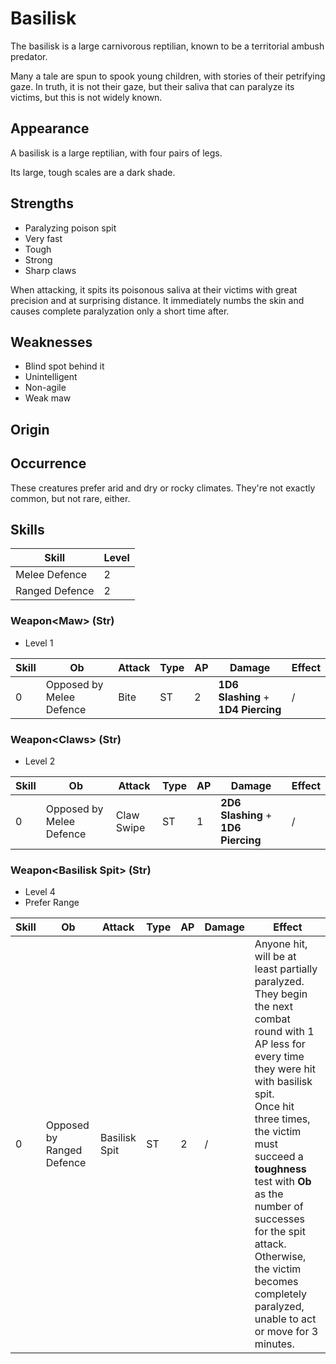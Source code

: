 # Basilisk
The basilisk is a large carnivorous reptilian, known to be a territorial ambush predator. 

Many a tale are spun to spook young children, with stories of their petrifying gaze. In truth, it is not their gaze, but their saliva that can paralyze its victims, but this is not widely known. 

## Appearance
A basilisk is a large reptilian, with four pairs of legs. 

Its large, tough scales are a dark shade. 

## Strengths
* Paralyzing poison spit
* Very fast
* Tough
* Strong
* Sharp claws

When attacking, it spits its poisonous saliva at their victims with great precision and at surprising distance. It immediately numbs the skin and causes complete paralyzation only a short time after. 

## Weaknesses
* Blind spot behind it
* Unintelligent
* Non-agile
* Weak maw

## Origin


## Occurrence
These creatures prefer arid and dry or rocky climates. They're not exactly common, but not rare, either. 

## Skills
| Skill                    | Level | 
| ------------------------ | ----- | 
| Melee Defence            | 2     | 
| Ranged Defence           | 2     | 

### Weapon\<Maw\> (Str)
* Level 1

| Skill | **Ob** | Attack | Type | AP | Damage | Effect |
| ----- | ------ | ------ | ---- | -- | ------ | ------ |
| 0 | Opposed by Melee Defence | Bite | ST | 2 | **1D6** **Slashing** + **1D4** **Piercing** | / |

### Weapon\<Claws\> (Str)
* Level 2

| Skill | **Ob** | Attack | Type | AP | Damage | Effect |
| ----- | ------ | ------ | ---- | -- | ------ | ------ |
| 0 | Opposed by Melee Defence | Claw Swipe | ST | 1 | **2D6** **Slashing** + **1D6** **Piercing** | / |

### Weapon\<Basilisk Spit\> (Str)
* Level 4
* Prefer Range

| Skill | **Ob** | Attack | Type | AP | Damage | Effect |
| ----- | ------ | ------ | ---- | -- | ------ | ------ |
| 0 | Opposed by Ranged Defence | Basilisk Spit | ST | 2 | / | Anyone hit, will be at least partially paralyzed. They begin the next combat round with 1 AP less for every time they were hit with basilisk spit. <br> Once hit three times, the victim must succeed a **toughness** test with **Ob** as the number of successes for the spit attack. Otherwise, the victim becomes completely paralyzed, unable to act or move for 3 minutes. |